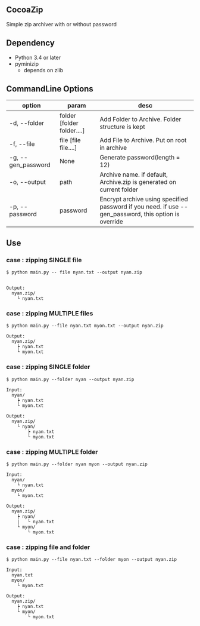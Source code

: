 ## CocoaZip
Simple zip archiver with or without password

## Dependency
- Python 3.4 or later
- pyminizip
  - depends on zlib

## CommandLine Options
|option|param|desc|
|---|---|---|
|-d, --folder|folder [folder folder....]|Add Folder to Archive. Folder structure is kept|
|-f, --file|file [file file....]|Add File to Archive. Put on root in archive|
|-g, --gen_password|None|Generate password(length = 12)|
|-o, --output|path|Archive name. if default, Archive.zip is generated on current folder|
|-p, --password|password|Encrypt archive using specified password if you need. if use --gen_password, this option is override|


## Use
### case : zipping SINGLE file
```
$ python main.py -- file nyan.txt --output nyan.zip


Output:
  nyan.zip/
    └ nyan.txt
```

### case : zipping MULTIPLE files
```
$ python main.py --file nyan.txt myon.txt --output nyan.zip

Output:
  nyan.zip/
    ┝ nyan.txt
    └ myon.txt
```

### case : zipping SINGLE folder
```
$ python main.py --folder nyan --output nyan.zip

Input:
  nyan/
    ┝ nyan.txt
    └ myon.txt

Output:
  nyan.zip/
    └ nyan/
        ┝ nyan.txt
        └ myon.txt
```

### case : zipping MULTIPLE folder
```
$ python main.py --folder nyan myon --output nyan.zip

Input:
  nyan/
    └ nyan.txt
  myon/
    └ myon.txt

Output:
  nyan.zip/
    ┝ nyan/
    |   └ nyan.txt
    └ myon/
        └ myon.txt
```

### case : zipping file and folder
```
$ python main.py --file nyan.txt --folder myon --output nyan.zip

Input:
  nyan.txt
  myon/
    └ myon.txt

Output:
  nyan.zip/
    ┝ nyan.txt
    └ myon/
        └ myon.txt

```